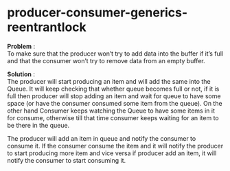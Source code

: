 # producer-consumer-generics-reentrantlock

**Problem** :  
To make sure that the producer won’t try to add data into the buffer if it’s full and that the consumer won’t try to remove data from an empty buffer.

**Solution** :  
The producer will start producing an item and will add the same into the Queue. It will keep checking that whether queue becomes full or not, if it is full then 
producer will stop adding an item and wait for queue to have some space (or have the consumer consumed some item from the queue).
On the other hand Consumer keeps watching the Queue to have some items in it for consume, otherwise till that time consumer keeps waiting for an item to be there in the queue.

The producer will add an item in queue and notify the consumer to consume it. If the consumer consume the item and it will notify the producer to start producing more item and vice versa if producer add an item, it will notify the consumer to start consuming it.
